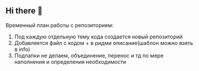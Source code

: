 ## Hi there 👋

Временный план работы с репозиторием:

1. Под каждую отдельную тему кода создается новый репозиторий
2. Добавляется файл с кодом + в ридми описание(шаблон можно взять в info)
3. Подпапки не делаем, объединение, перенос и тд по мере наполнения и определения необходимости


